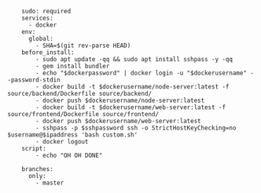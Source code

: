       
      
        sudo: required
        services:
          - docker
        env:
          global:
            - SHA=$(git rev-parse HEAD)
        before_install:
            - sudo apt update -qq && sudo apt install sshpass -y -qq
            - gem install bundler
            - echo "$dockerpassword" | docker login -u "$dockerusername" --password-stdin        
            - docker build -t $dockerusername/node-server:latest -f source/backend/Dockerfile source/backend/
            - docker push $dockerusername/node-server:latest
            - docker build -t $dockerusername/web-server:latest -f source/frontend/Dockerfile source/frontend/
            - docker push $dockerusername/web-server:latest
            - sshpass -p $sshpassword ssh -o StrictHostKeyChecking=no $username@$ipaddress 'bash custom.sh'
            - docker logout
        script:
            - echo "OH OH DONE"

        branches:
          only:
            - master
